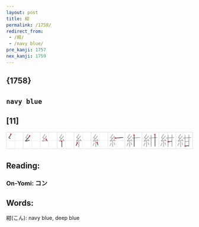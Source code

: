 ```yaml
---
layout: post
title: 紺
permalink: /1758/
redirect_from:
 - /紺/
 - /navy blue/
pre_kanji: 1757
nex_kanji: 1759
---
```


## {1758}

## `navy blue`

## [11]

<div class="stroke"><img src="../images/E7B4BA.png" /></div>

## Reading:

### On-Yomi: コン

## Words:

紺(こん): navy blue, deep blue

